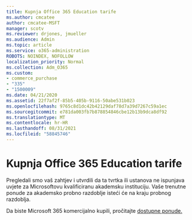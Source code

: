 ```yaml
---
title: Kupnja Office 365 Education tarife
ms.author: cmcatee
author: cmcatee-MSFT
manager: scotv
ms.reviewer: drjones, jmueller
ms.audience: Admin
ms.topic: article
ms.service: o365-administration
ROBOTS: NOINDEX, NOFOLLOW
localization_priority: Normal
ms.collection: Adm_O365
ms.custom:
- commerce_purchase
- "335"
- "1500009"
ms.date: 04/21/2020
ms.assetid: 22f7af2f-85b5-405b-9116-50abe531b023
ms.openlocfilehash: 9765c8d1dc42b42129daf78d7a39d7267c59a1ec
ms.sourcegitcommit: e781da003fb7b878854846cbe12b13b9dca8df92
ms.translationtype: MT
ms.contentlocale: hr-HR
ms.lasthandoff: 08/31/2021
ms.locfileid: "58845746"
---
```

# <a name="how-to-purchase-office-365-education-plans"></a>Kupnja Office 365 Education tarife

Pregledali smo vaš zahtjev i utvrdili da ta tvrtka ili ustanova ne ispunjava uvjete za Microsoftovu kvalificiranu akademsku instituciju. Vaše trenutne ponude za akademsko probno razdoblje isteći će na kraju probnog razdoblja.
  
Da biste Microsoft 365 komercijalno kupili, pročitajte [dostupne ponude.](https://go.microsoft.com/fwlink/p/?linkid=868433)  